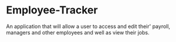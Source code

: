 # Employee-Tracker
An application that will allow a user to access and edit their' payroll, managers and other employees and well as view their jobs.
